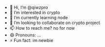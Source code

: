 - 👋 Hi, I’m @qiwzpro
- 👀 I’m interested in crypto
- 🌱 I’m currently learning node
- 💞️ I’m looking to collaborate on crypto project
- 📫 How to reach me? no for now
- 😄 Pronouns: ...
- ⚡ Fun fact: im newbie

<!---
qiwzpro/qiwzpro is a ✨ special ✨ repository because its `README.md` (this file) appears on your GitHub profile.
You can click the Preview link to take a look at your changes.
--->
